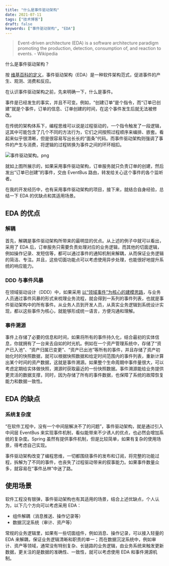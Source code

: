 ```yaml
---
title: "什么是事件驱动架构"
date: 2021-07-11
tags: ["技术博客"]
draft: false
keywords: ["事件驱动架构", "EDA"]
---
```


> Event-driven architecture (EDA) is a software architecture paradigm promoting the production, detection, consumption of, and reaction to events. - Wikipedia

什么是事件驱动架构？

按 [维基百科的定义](https://en.wikipedia.org/wiki/Event-driven_architecture)，事件驱动架构（EDA）是一种软件架构范式，促进事件的产生、观测、消费和反应。

在认识事件驱动架构之前，先来明确一下，什么是事件。

事件是已经发生的事实，并且不可变。例如，“创建订单”是个指令，而“订单已创建”就是个事件，订单的信息、订单创建的时间，在这个事件发生后就无法被修改。

在传统的架构体系下，编程思维可以说是过程驱动的，一个指令触发了一段逻辑，这其中可能包含了几个不同的方法行为，它们之间按照过程顺序来编排、嵌套。看起来似乎很清晰，但是很容易写出长长的“面条”代码。而事件驱动架构则强调了事件的产生与消费，将逻辑的过程转换为事件之间的环环相扣。

![事件驱动架构。png](https://p6-tt.byteimg.com/origin/pgc-image/dd1df964995a483e9956f4055bea21f4.png)

就如上图所展示的，如果采用事件驱动架构，订单服务就只负责订单的创建，然后发出“订单已创建”的事件，交由 EventBus 路由，转发给关心这个事件的各个监听者。

在我的开发经历中，也有采用事件驱动架构的项目，接下来，就结合自身经验，总结一下 EDA 的优缺点和其适用场景。

## EDA 的优点

### 解耦

首先，解耦是事件驱动架构所带来的最明显的优点。从上述的例子中就可以看出，采用了 EDA 后，订单服务只需要负责处理对应的业务逻辑，而其他的切面逻辑，例如操作记录、发短信等，都可以通过事件的通知机制来解耦，从而保证业务逻辑的简洁、专注。并且，这些切面功能点可以考虑使用异步处理，也能很好地提升系统的响应能力。

### DDD 与事件风暴

在领域驱动设计（DDD）中，如果采用 [以“领域事件”为核心的建模思路](http://zhangyi.xyz/event-storming-distill/)，与业务人员通过事件风暴的形式来梳理业务流程，就会得到一系列的事件列表，也就是事件驱动架构中的所有事件。从业务人员到开发人员，从真实业务逻辑到系统设计实现，都以这些事件为核心，就能够形成统一语言，方便沟通和理解。

### 事件溯源

事件上存储了必要的信息和时间，如果将所有的事件持久化，结合最初的实体信息，你就拥有了一台来去自如的时光机。例如在一个资产管理系统中，存储了“资产已入池”、“资产归属已变更”、“资产已出池”等所有的事件，并且存储了资产初始化时的快照数据，就可以根据快照数据和给定时间范围内的事件列表，重新计算出某个时间的资产数据，这就是事件溯源。如果整个生命周期中事件量很大，可以考虑定期给实体做快照，溯源时获取最近的一份快照数据。事件溯源能给业务提供更灵活的数据支撑，同时，因为存储了所有的事件数据，也保障了系统的故障恢复能力和数据一致性。

## EDA 的缺点

### 系统复杂度

“在软件工程中，没有一个中间层解决不了的问题”，事件驱动架构，就是通过引入中间层 EventBus 来实现事件机制，看似能带来不少诱人的优点，也必然会增加系统的复杂度。Spring 虽然有提供事件机制，但是比较简单，如果有复杂的使用场景，得考虑自己实现。

事件驱动架构改变了编程思维，一切都围绕事件的发布和订阅，将完整的功能过程，拆解为了不同的事件，也丧失了过程驱动带来的叙事能力。如果事件数量众多，就容易在“事件丛林”中迷了路。

## 使用场景

软件工程没有银弹，事件驱动架构也有其适用的场景，结合上述优缺点，个人认为，以下几个方向可以考虑采用 EDA：

- 组件解耦（消息推送、操作记录等）
- 数据沉淀系统（审计、资产等）

常规的业务逻辑里，如果有一些切面组件，例如消息、操作记录，可以接入轻量的 EDA 来解耦，保证业务逻辑清晰和职责的单一；而在数据沉淀系统中，例如审计、资产等领域，通常没有特别复杂、长链路的业务逻辑，由业务系统来触发更新数据，更关注的是数据的准确性、一致性，就可以考虑使用 EDA 和事件溯源机制。